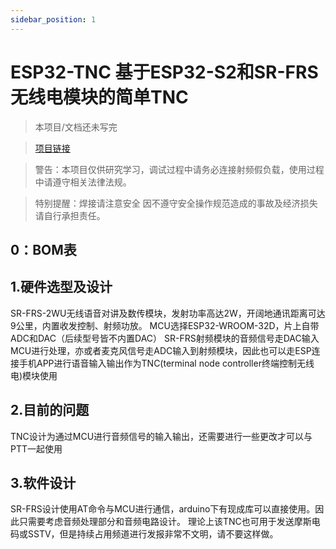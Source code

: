 ```yaml
---
sidebar_position: 1
---
```


# ESP32-TNC 基于ESP32-S2和SR-FRS无线电模块的简单TNC

>本项目/文档还未写完

> [项目链接](https://oshwhub.com/Minamion/esp32s3-tnc)

> 警告：本项目仅供研究学习，调试过程中请务必连接射频假负载，使用过程中请遵守相关法律法规。

> 特别提醒：焊接请注意安全 因不遵守安全操作规范造成的事故及经济损失请自行承担责任。


## 0：BOM表

## 1.硬件选型及设计

 SR-FRS-2WU无线语音对讲及数传模块，发射功率高达2W，开阔地通讯距离可达9公里，内置收发控制、射频功放。
 MCU选择ESP32-WROOM-32D，片上自带ADC和DAC（后续型号皆不内置DAC） SR-FRS射频模块的音频信号走DAC输入MCU进行处理，亦或者麦克风信号走ADC输入到射频模块，因此也可以走ESP连接手机APP进行语音输入输出作为TNC(terminal node controller终端控制无线电)模块使用

 ## 2.目前的问题
 TNC设计为通过MCU进行音频信号的输入输出，还需要进行一些更改才可以与PTT一起使用

 ## 3.软件设计
 SR-FRS设计使用AT命令与MCU进行通信，arduino下有现成库可以直接使用。因此只需要考虑音频处理部分和音频电路设计。
 理论上该TNC也可用于发送摩斯电码或SSTV，但是持续占用频道进行发报非常不文明，请不要这样做。
